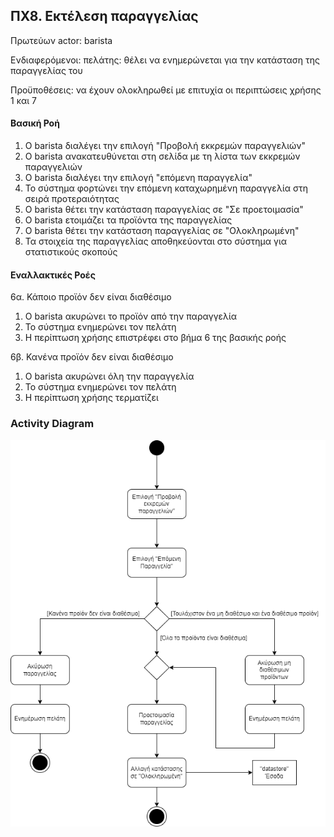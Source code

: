 ## ΠΧ8. Εκτέλεση παραγγελίας
Πρωτεύων actor: barista

Ενδιαφερόμενοι:
πελάτης: θέλει να ενημερώνεται για την κατάσταση της παραγγελίας του

Προϋποθέσεις: να έχουν ολοκληρωθεί με επιτυχία οι περιπτώσεις χρήσης 1 και 7

#### Βασική Ροή
1. Ο barista διαλέγει την επιλογή "Προβολή εκκρεμών παραγγελιών"
2. Ο barista ανακατευθύνεται στη σελίδα με τη λίστα των εκκρεμών παραγγελιών
3. Ο barista διαλέγει την επιλογή "επόμενη παραγγελία"
4. Το σύστημα φορτώνει την επόμενη καταχωρημένη παραγγελία στη σειρά προτεραιότητας
5. Ο barista θέτει την κατάσταση παραγγελίας σε "Σε προετοιμασία"
6. O barista ετοιμάζει τα προϊόντα της παραγγελίας
7. Ο barista θέτει την κατάσταση παραγγελίας σε "Ολοκληρωμένη"
8. Τα στοιχεία της παραγγελίας αποθηκεύονται στο σύστημα για στατιστικούς σκοπούς

#### Εναλλακτικές Ροές
6α. Κάποιο προϊόν δεν είναι διαθέσιμο
1. Ο barista ακυρώνει το προϊόν από την παραγγελία
2. Το σύστημα ενημερώνει τον πελάτη
3. Η περίπτωση χρήσης επιστρέφει στο βήμα 6 της βασικής ροής

6β. Κανένα προϊόν δεν είναι διαθέσιμο
1. Ο barista ακυρώνει όλη την παραγγελία
2. Το σύστημα ενημερώνει τον πελάτη
3. Η περίπτωση χρήσης τερματίζει

### Activity Diagram
![ΠΧ8 - Διάγραμμα Δραστηριότητας](../markdown/uml/requirements/activity-process-order.png)
